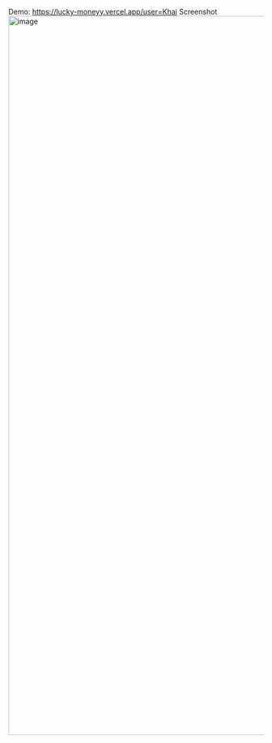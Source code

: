 Demo: https://lucky-moneyy.vercel.app/user=Khai
Screenshot
<img width="1420" alt="image" src="https://github.com/DinhKhai0201/lucky-money-flip-card/assets/36871514/a0f0adff-96f3-43e7-9f4b-abad7d8fc4f9">
